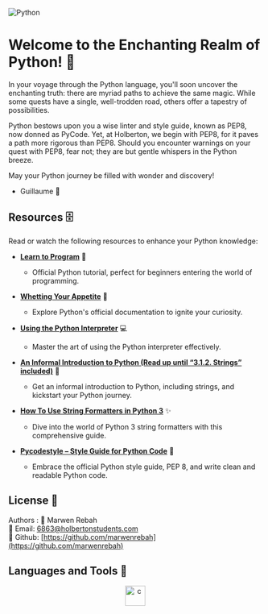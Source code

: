 ![Python](https://media.licdn.com/dms/image/D5612AQHyM_pEvNsJyQ/article-cover_image-shrink_600_2000/0/1669055868330?e=2147483647&v=beta&t=8kWfhPJtrA0e6ivxDti8afRR01nHa1hMrXnJJKyex6U)
# Welcome to the Enchanting Realm of Python! 🐍

In your voyage through the Python language, you'll soon uncover the enchanting truth: there are myriad paths to achieve the same magic. While some quests have a single, well-trodden road, others offer a tapestry of possibilities.

Python bestows upon you a wise linter and style guide, known as PEP8, now donned as PyCode. Yet, at Holberton, we begin with PEP8, for it paves a path more rigorous than PEP8. Should you encounter warnings on your quest with PEP8, fear not; they are but gentle whispers in the Python breeze.

May your Python journey be filled with wonder and discovery!

- Guillaume 🚀


## Resources 🗄️
Read or watch the following resources to enhance your Python knowledge:

- [**Learn to Program**](https://docs.python.org/3/tutorial/index.html) 📘
  - Official Python tutorial, perfect for beginners entering the world of programming.

- [**Whetting Your Appetite**](https://docs.python.org/3/) 🧠
  - Explore Python's official documentation to ignite your curiosity.

- [**Using the Python Interpreter**](https://docs.python.org/3/tutorial/interpreter.html) 💻
  - Master the art of using the Python interpreter effectively.

- [**An Informal Introduction to Python (Read up until “3.1.2. Strings” included)**](https://docs.python.org/3/tutorial/introduction.html) 🎉
  - Get an informal introduction to Python, including strings, and kickstart your Python journey.

- [**How To Use String Formatters in Python 3**](https://realpython.com/python-f-strings/#f-strings-a-new-and-improved-way-to-format-strings-in-python) ✨
  - Dive into the world of Python 3 string formatters with this comprehensive guide.

- [**Pycodestyle – Style Guide for Python Code**](https://www.python.org/dev/peps/pep-0008/) 📝
  - Embrace the official Python style guide, PEP 8, and write clean and readable Python code.


## License 👥
Authors :
🚀 Marwen Rebah<br>
📧 Email: 6863@holbertonstudents.com<br>
👻 Github: [https://github.com/marwenrebah](https://github.com/marwenrebah)<br>

## Languages and Tools :toolbox: 

<p align="center">
  <a href="https://www.python.org/" target="_blank" rel="noreferrer">
    <img src="https://upload.wikimedia.org/wikipedia/commons/thumb/0/0a/Python.svg/640px-Python.svg.png" alt="c" width="40" height="40"/> 
</a>
</p>